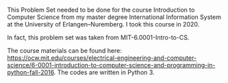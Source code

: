 This Problem Set needed to be done for the course Introduction to Computer Science from my master degree International Information System at the University of Erlangen–Nuremberg. I took this course in 2020.

In fact, this problem set was taken from MIT-6.0001-Intro-to-CS.

The course materials can be found here: https://ocw.mit.edu/courses/electrical-engineering-and-computer-science/6-0001-introduction-to-computer-science-and-programming-in-python-fall-2016.
The codes are written in Python 3.
